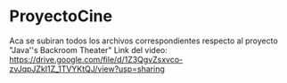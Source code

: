# ProyectoCine
Aca se subiran todos los archivos correspondientes respecto al proyecto "Java''s Backroom Theater"
Link del video: 
https://drive.google.com/file/d/1Z3QgvZsxvco-zvJqpJZkI1Z_1TVYKtQJ/view?usp=sharing
